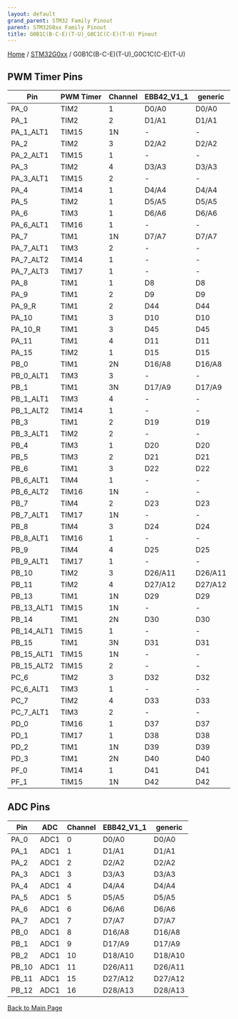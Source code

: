 ```yaml
---
layout: default
grand_parent: STM32 Family Pinout
parent: STM32G0xx Family Pinout
title: G0B1C(B-C-E)(T-U)_G0C1C(C-E)(T-U) Pinout
---
```


[Home](../../index.md) / [STM32G0xx](../index.md) / G0B1C(B-C-E)(T-U)_G0C1C(C-E)(T-U)

## PWM Timer Pins

| Pin | PWM Timer | Channel | EBB42_V1_1 | generic |
| --- | --- | --- | --- | --- |
| PA_0 | TIM2 | 1 | D0/A0 | D0/A0 |
| PA_1 | TIM2 | 2 | D1/A1 | D1/A1 |
| PA_1_ALT1 | TIM15 | 1N | - | - |
| PA_2 | TIM2 | 3 | D2/A2 | D2/A2 |
| PA_2_ALT1 | TIM15 | 1 | - | - |
| PA_3 | TIM2 | 4 | D3/A3 | D3/A3 |
| PA_3_ALT1 | TIM15 | 2 | - | - |
| PA_4 | TIM14 | 1 | D4/A4 | D4/A4 |
| PA_5 | TIM2 | 1 | D5/A5 | D5/A5 |
| PA_6 | TIM3 | 1 | D6/A6 | D6/A6 |
| PA_6_ALT1 | TIM16 | 1 | - | - |
| PA_7 | TIM1 | 1N | D7/A7 | D7/A7 |
| PA_7_ALT1 | TIM3 | 2 | - | - |
| PA_7_ALT2 | TIM14 | 1 | - | - |
| PA_7_ALT3 | TIM17 | 1 | - | - |
| PA_8 | TIM1 | 1 | D8 | D8 |
| PA_9 | TIM1 | 2 | D9 | D9 |
| PA_9_R | TIM1 | 2 | D44 | D44 |
| PA_10 | TIM1 | 3 | D10 | D10 |
| PA_10_R | TIM1 | 3 | D45 | D45 |
| PA_11 | TIM1 | 4 | D11 | D11 |
| PA_15 | TIM2 | 1 | D15 | D15 |
| PB_0 | TIM1 | 2N | D16/A8 | D16/A8 |
| PB_0_ALT1 | TIM3 | 3 | - | - |
| PB_1 | TIM1 | 3N | D17/A9 | D17/A9 |
| PB_1_ALT1 | TIM3 | 4 | - | - |
| PB_1_ALT2 | TIM14 | 1 | - | - |
| PB_3 | TIM1 | 2 | D19 | D19 |
| PB_3_ALT1 | TIM2 | 2 | - | - |
| PB_4 | TIM3 | 1 | D20 | D20 |
| PB_5 | TIM3 | 2 | D21 | D21 |
| PB_6 | TIM1 | 3 | D22 | D22 |
| PB_6_ALT1 | TIM4 | 1 | - | - |
| PB_6_ALT2 | TIM16 | 1N | - | - |
| PB_7 | TIM4 | 2 | D23 | D23 |
| PB_7_ALT1 | TIM17 | 1N | - | - |
| PB_8 | TIM4 | 3 | D24 | D24 |
| PB_8_ALT1 | TIM16 | 1 | - | - |
| PB_9 | TIM4 | 4 | D25 | D25 |
| PB_9_ALT1 | TIM17 | 1 | - | - |
| PB_10 | TIM2 | 3 | D26/A11 | D26/A11 |
| PB_11 | TIM2 | 4 | D27/A12 | D27/A12 |
| PB_13 | TIM1 | 1N | D29 | D29 |
| PB_13_ALT1 | TIM15 | 1N | - | - |
| PB_14 | TIM1 | 2N | D30 | D30 |
| PB_14_ALT1 | TIM15 | 1 | - | - |
| PB_15 | TIM1 | 3N | D31 | D31 |
| PB_15_ALT1 | TIM15 | 1N | - | - |
| PB_15_ALT2 | TIM15 | 2 | - | - |
| PC_6 | TIM2 | 3 | D32 | D32 |
| PC_6_ALT1 | TIM3 | 1 | - | - |
| PC_7 | TIM2 | 4 | D33 | D33 |
| PC_7_ALT1 | TIM3 | 2 | - | - |
| PD_0 | TIM16 | 1 | D37 | D37 |
| PD_1 | TIM17 | 1 | D38 | D38 |
| PD_2 | TIM1 | 1N | D39 | D39 |
| PD_3 | TIM1 | 2N | D40 | D40 |
| PF_0 | TIM14 | 1 | D41 | D41 |
| PF_1 | TIM15 | 1N | D42 | D42 |


## ADC Pins

| Pin | ADC | Channel | EBB42_V1_1 | generic |
| --- | --- | --- | --- | --- |
| PA_0 | ADC1 | 0 | D0/A0 | D0/A0 |
| PA_1 | ADC1 | 1 | D1/A1 | D1/A1 |
| PA_2 | ADC1 | 2 | D2/A2 | D2/A2 |
| PA_3 | ADC1 | 3 | D3/A3 | D3/A3 |
| PA_4 | ADC1 | 4 | D4/A4 | D4/A4 |
| PA_5 | ADC1 | 5 | D5/A5 | D5/A5 |
| PA_6 | ADC1 | 6 | D6/A6 | D6/A6 |
| PA_7 | ADC1 | 7 | D7/A7 | D7/A7 |
| PB_0 | ADC1 | 8 | D16/A8 | D16/A8 |
| PB_1 | ADC1 | 9 | D17/A9 | D17/A9 |
| PB_2 | ADC1 | 10 | D18/A10 | D18/A10 |
| PB_10 | ADC1 | 11 | D26/A11 | D26/A11 |
| PB_11 | ADC1 | 15 | D27/A12 | D27/A12 |
| PB_12 | ADC1 | 16 | D28/A13 | D28/A13 |


[Back to Main Page](../../index.md)